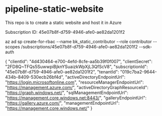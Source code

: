 # pipeline-static-website
This repo is to create a static website and host it in Azure



Subscription ID: 45e07b8f-d759-4946-afe0-ae82da1201f2


az ad sp create-for-rbac --name bk_static_contributor --role contributor --scopes /subscriptions/45e07b8f-d759-4946-afe0-ae82da1201f2 --sdk-auth



{
  "clientId": "4d430464-e700-4efd-8cfe-aa5b39f0f007",
  "clientSecret": "2FD8Q~TFQs5SuwwpiBjknYSuaizkWpXjL3QfScV8",
  "subscriptionId": "45e07b8f-d759-4946-afe0-ae82da1201f2",
  "tenantId": "019c7ba2-9644-434b-8409-530ecb26bf4d",
  "activeDirectoryEndpointUrl": "https://login.microsoftonline.com",
  "resourceManagerEndpointUrl": "https://management.azure.com/",
  "activeDirectoryGraphResourceId": "https://graph.windows.net/",
  "sqlManagementEndpointUrl": "https://management.core.windows.net:8443/",
  "galleryEndpointUrl": "https://gallery.azure.com/",
  "managementEndpointUrl": "https://management.core.windows.net/"
}



